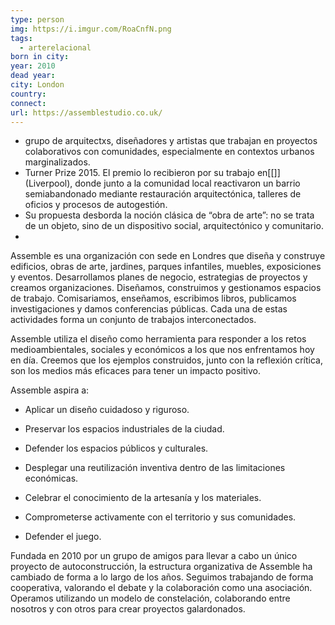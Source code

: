 ```yaml
---
type: person
img: https://i.imgur.com/RoaCnfN.png
tags:
  - arterelacional
born in city:
year: 2010
dead year:
city: London
country:
connect:
url: https://assemblestudio.co.uk/
---
```


- grupo de arquitectxs, diseñadores y artistas que trabajan en proyectos colaborativos con comunidades, especialmente en contextos urbanos marginalizados.
- Turner Prize 2015. El premio lo recibieron por su trabajo en[[]] (Liverpool), donde junto a la comunidad local reactivaron un barrio semiabandonado mediante restauración arquitectónica, talleres de oficios y procesos de autogestión.
- Su propuesta desborda la noción clásica de “obra de arte”: no se trata de un objeto, sino de un dispositivo social, arquitectónico y comunitario.
-
Assemble es una organización con sede en Londres que diseña y construye edificios, obras de arte, jardines, parques infantiles, muebles, exposiciones y eventos. Desarrollamos planes de negocio, estrategias de proyectos y creamos organizaciones. Diseñamos, construimos y gestionamos espacios de trabajo. Comisariamos, enseñamos, escribimos libros, publicamos investigaciones y damos conferencias públicas. Cada una de estas actividades forma un conjunto de trabajos interconectados. 

Assemble utiliza el diseño como herramienta para responder a los retos medioambientales, sociales y económicos a los que nos enfrentamos hoy en día. Creemos que los ejemplos construidos, junto con la reflexión crítica, son los medios más eficaces para tener un impacto positivo.

Assemble aspira a: 

- Aplicar un diseño cuidadoso y riguroso. 

- Preservar los espacios industriales de la ciudad.

- Defender los espacios públicos y culturales.

- Desplegar una reutilización inventiva dentro de las limitaciones económicas.

- Celebrar el conocimiento de la artesanía y los materiales.

- Comprometerse activamente con el territorio y sus comunidades.

- Defender el juego.

Fundada en 2010 por un grupo de amigos para llevar a cabo un único proyecto de autoconstrucción, la estructura organizativa de Assemble ha cambiado de forma a lo largo de los años. Seguimos trabajando de forma cooperativa, valorando el debate y la colaboración como una asociación. Operamos utilizando un modelo de constelación, colaborando entre nosotros y con otros para crear proyectos galardonados.